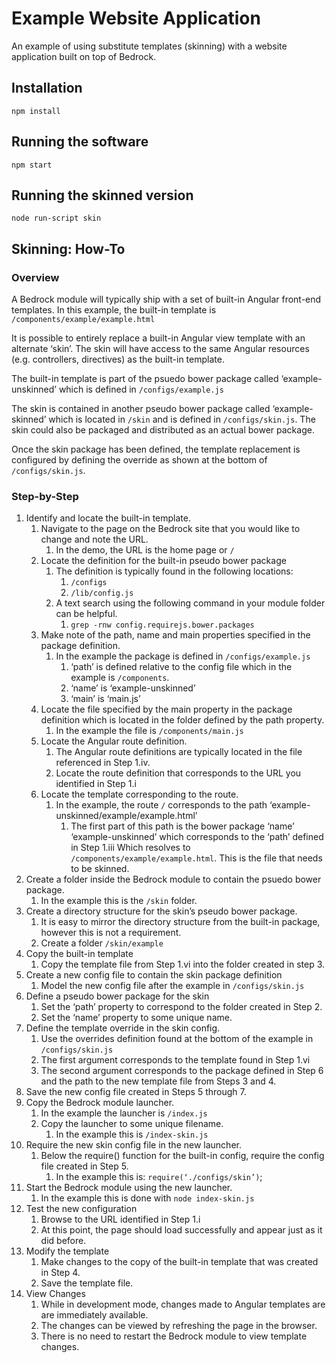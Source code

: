 # Example Website Application

An example of using substitute templates (skinning) with a website application built on top of Bedrock.

## Installation

    npm install

## Running the software

    npm start

## Running the skinned version

    node run-script skin

## Skinning:  How-To

### Overview
A Bedrock module will typically ship with a set of built-in Angular front-end templates.  In this example, the built-in template is `/components/example/example.html`


It is possible to entirely replace a built-in Angular view template with an alternate ‘skin’.  The skin will have access to the same Angular resources (e.g. controllers, directives) as the built-in template.


The built-in template is part of the psuedo bower package called ‘example-unskinned’ which is defined in `/configs/example.js`


The skin is contained in another pseudo bower package called ‘example-skinned’ which is located in `/skin` and is defined in `/configs/skin.js`.  The skin could also be packaged and distributed as an actual bower package.


Once the skin package has been defined, the template replacement is configured by defining the override as shown at the bottom of `/configs/skin.js`.


### Step-by-Step
1. Identify and locate the built-in template.
   1. Navigate to the page on the Bedrock site that you would like to change and note the URL.
      1. In the demo, the URL is the home page or `/`
   1. Locate the definition for the built-in pseudo bower package
      1. The definition is typically found in the following locations:
         1. `/configs`
         2. `/lib/config.js`
      1. A text search using the following command in your module folder can be helpful.
         1. `grep -rnw config.requirejs.bower.packages`
   1. Make note of the path, name and main properties specified in the package definition.
      1. In the example the package is defined in `/configs/example.js`
         1. ‘path’ is defined relative to the config file which in the example is `/components`.
         2. ‘name’ is ‘example-unskinned’
         3. ‘main’ is ‘main.js’
   1. Locate the file specified by the main property in the package definition which is located in the folder defined by the path property.
      1. In the example the file is `/components/main.js`
   1. Locate the Angular route definition.
      1. The Angular route definitions are typically located in the file referenced in Step 1.iv.
      2. Locate the route definition that corresponds to the URL you identified in Step 1.i
   1. Locate the template corresponding to the route.
      1. In the example, the route `/` corresponds to the path ‘example-unskinned/example/example.html’
         1. The first part of this path is the bower package ‘name’ ‘example-unskinned’ which corresponds to the ‘path’ defined in Step 1.iii  Which resolves to `/components/example/example.html`.  This is the file that needs to be skinned.
1. Create a folder inside the Bedrock module to contain the psuedo bower package.
   1. In the example this is the `/skin` folder.
1. Create a directory structure for the skin’s pseudo bower package.
   1. It is easy to mirror the directory structure from the built-in package, however this is not a requirement.
   2. Create a folder `/skin/example`
1. Copy the built-in template
   1. Copy the template file from Step 1.vi into the folder created in step 3.
1. Create a new config file to contain the skin package definition
   1. Model the new config file after the example in `/configs/skin.js`
1. Define a pseudo bower package for the skin
   1. Set the ‘path’ property to correspond to the folder created in Step 2.
   2. Set the ‘name’ property to some unique name.
1. Define the template override in the skin config.
   1. Use the overrides definition found at the bottom of the example in `/configs/skin.js`
   2. The first argument corresponds to the template found in Step 1.vi
   3. The second argument corresponds to the package defined in Step 6 and the path to the new template file from Steps 3 and 4.
1. Save the new config file created in Steps 5 through 7.
1. Copy the Bedrock module launcher.
   1. In the example the launcher is `/index.js`
   2. Copy the launcher to some unique filename.
      1. In the example this is `/index-skin.js`
1. Require the new skin config file in the new launcher.
   1. Below the require() function for the built-in config, require the config file created in Step 5.
      1. In the example this is: `require(‘./configs/skin’)`;
1. Start the Bedrock module using the new launcher.
   1. In the example this is done with `node index-skin.js`
1. Test the new configuration
   1. Browse to the URL identified in Step 1.i
   2. At this point, the page should load successfully and appear just as it did before.
1. Modify the template
   1. Make changes to the copy of the built-in template that was created in Step 4.
   2. Save the template file.
1. View Changes
   1. While in development mode, changes made to Angular templates are are immediately available.
   2. The changes can be viewed by refreshing the page in the browser.
   3. There is no need to restart the Bedrock module to view template changes.
